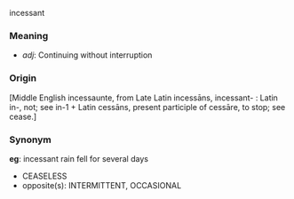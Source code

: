 incessant
### Meaning
+ _adj_: Continuing without interruption

### Origin

[Middle English incessaunte, from Late Latin incessāns, incessant- : Latin in-, not; see in-1 + Latin cessāns, present participle of cessāre, to stop; see cease.]

### Synonym

__eg__: incessant rain fell for several days

+ CEASELESS
+ opposite(s): INTERMITTENT, OCCASIONAL


